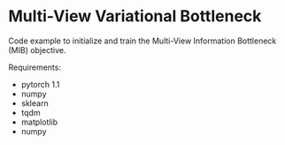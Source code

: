 # Multi-View Variational Bottleneck

Code example to initialize and train the Multi-View Information Bottleneck (MIB) objective.

Requirements:
* pytorch 1.1
* numpy
* sklearn
* tqdm
* matplotlib
* numpy
